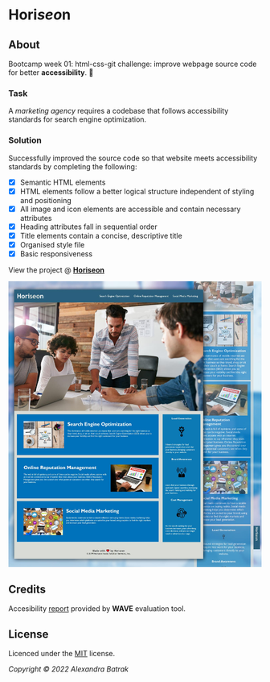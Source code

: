 # Hori<i>seo</i>n

## About

Bootcamp week 01: html-css-git challenge: improve webpage source code for better **accessibility**. :blue_heart:

### Task

A *marketing agency* requires a codebase that follows accessibility standards for search engine optimization.

### Solution

Successfully improved the source code so that website meets accessibility standards by completing the following:

- [x] Semantic HTML elements
- [x] HTML elements follow a better logical structure independent of styling and positioning
- [x] All image and icon elements are accessible and contain necessary attributes
- [x] Heading attributes fall in sequential order
- [x] Title elements contain a concise, descriptive title
- [x] Organised style file
- [x] Basic responsiveness

View the project @ **[Horiseon](https://alexandrabatrak.github.io/horiseon/)**

![Horiseon Showcase](assets/images/horiseon-screenshot.jpg)

## Credits

Accesibility [report](https://wave.webaim.org/report#/https://alexandrabatrak.github.io/horiseon/) provided by **WAVE** evaluation tool.

## License

Licenced under the [MIT](/LICENSE) license.

*Copyright © 2022 Alexandra Batrak*
